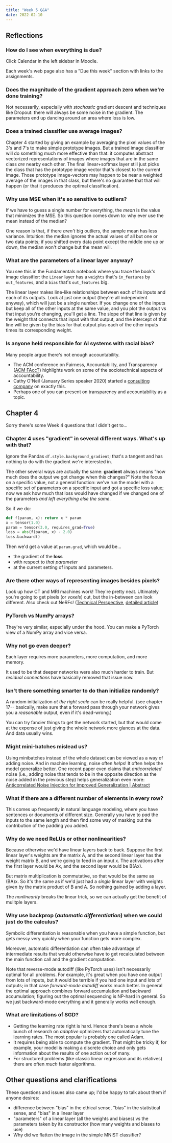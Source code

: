 ```yaml
---
title: "Week 5 Q&A"
date: 2022-02-10
---
```


## Reflections

### How do I see when everything is due?

Click Calendar in the left sidebar in Moodle.

Each week's web page also has a "Due this week" section with links to the assignments.

### Does the magnitude of the gradient approach zero when we're done training?

Not necessarily, especially with *stochastic* gradient descent and techniques like Dropout: there will always be some noise in the gradient. The parameters end up dancing around an area where loss is low.

### Does a trained classifier use average images?

Chapter 4 started by giving an example by averaging the pixel values of the 3's and 7's to make simple prototype images. But a trained image classifier will do something much more effective than that: it computes abstract vectorized representations of images where images that are in the same class *are* nearby each other. The final linear+softmax layer still just picks the class that has the prototype image vector that's closest to the current image. Those prototype image-vectors may happen to be near a weighted average of the images in that class, but there's no guarantee that that will happen (or that it produces the optimal classification).

### Why use MSE when it's so sensitive to outliers?

If we have to guess a single number for everything, the *mean* is the value that minimizes the MSE. So this question comes down to: why ever use the mean instead of the median?

One reason is that, if there *aren't* big outliers, the sample mean has less variance. Intuition: the median ignores the actual values of all but one or two data points; if you shifted every data point except the middle one up or down, the median won't change but the mean will.

### What are the parameters of a linear layer anyway?

You see this in the Fundamentals notebook where you trace the book's image classifier: the `Linear` layer has a `weights` that's `in_features` by `out_features`, and a `bias` that's `out_features` big.

The linear layer makes line-like relationships between each of its inputs and each of its outputs. Look at just one output (they're all independent anyway), which will just be a single number. If you change one of the inputs but keep all of the other inputs at the same value, and you plot the output vs that input you're changing, you'll get a line. The slope of that line is given by the weight that connects that input with that output, and the intercept of that line will be given by the bias for that output plus each of the other inputs times its corresponding weight.

### Is anyone held responsible for AI systems with racial bias?

Many people argue there's not enough accountability.

- The ACM conference on Fairness, Accountability, and Transparency ([ACM FAccT](https://facctconference.org/)) highlights work on some of the sociotechnical aspects of accountability.
- Cathy O'Neil (January Series speaker 2020) started a [consulting company](https://orcaarisk.com/) on exactly this.
- Perhaps one of you can present on transparency and accountability as a topic.

## Chapter 4

Sorry there's some Week 4 questions that I didn't get to...

### Chapter 4 uses "gradient" in several different ways. What's up with that?

Ignore the Pandas `df.style.background_gradient`; that's a tangent and has nothing to do with the gradient we're interested in.

The other several ways are actually the same: **gradient** always means "how much does the output we got change when this changes?" Note the focus on a specific value, not a general function: we've run the model with a specific set of parameters on a specific input and got a specific loss value; now we ask how much that loss would have changed if we changed one of the parameters *and left everything else the same*.

So if we do:

```python
def f(param, x): return x * param
x = tensor(1.0)
param = tensor(3.0, requires_grad=True)
loss = abs(f(param, x) - 2.0)
loss.backward()
```

Then we'd get a value at `param.grad`, which would be...

- the gradient of the **loss**
- with respect to *that parameter*
- at the current setting of inputs and parameters.

### Are there other ways of representing images besides pixels?

Look up how CT and MRI machines work! They're pretty neat. Ultimately you're going to get pixels (or *voxels*) out, but the in-between can look different. Also check out NeRFs! ([Technical Perspective](https://cacm.acm.org/magazines/2022/1/257453-technical-perspective-neural-radiance-fields-explode-on-the-scene/fulltext), [detailed article](https://cacm.acm.org/magazines/2022/1/257450-nerf/fulltext))

### PyTorch vs NumPy arrays?

They're very similar, especially under the hood. You can make a PyTorch view of a NumPy array and vice versa.

### Why not go even deeper?

Each layer requires more parameters, more computation, and more memory.

It used to be that deeper networks were also much harder to train. But *residual connections* have basically removed that issue now.

### Isn't there something smarter to do than initialize randomly?

A random initialization *at the right scale* can be really helpful. (see chapter 17-- basically, make sure that a forward pass through your network gives you a *reasonable* output, even if it's dead-wrong.)

You can try fancier things to get the network started, but that would come at the expense of just giving the whole network more glances at the data. And data usually wins.

### Might mini-batches mislead us?

Using minibatches instead of the whole dataset can be viewed as a way of adding noise. And in machine learning, noise often *helps*! It often helps the model generalize better. One recent paper even claims that *anticorrelated* noise (i.e., adding noise that tends to be in the opposite direction as the noise added in the previous step) helps generalization even more: [Anticorrelated Noise Injection for Improved Generalization | Abstract](https://arxiv.org/abs/2202.02831)

### What if there are a different number of elements in every row?

This comes up frequently in natural language modeling, where you have sentences or documents of different size. Generally you have to *pad* the inputs to the same length and then find some way of masking out the contribution of the padding you added.

### Why do we need ReLUs or other nonlinearities?

Because otherwise we'd have linear layers back to back. Suppose the first linear layer's weights are the matrix A, and the second linear layer has the weight matrix B, and we're going to feed in an input x. The activations after the first layer would be Ax, and the second layer would be B(Ax).

But matrix multiplication is commutative, so that would be the same as (BA)x. So it's the same as if we'd just had a *single* linear layer with weights given by the matrix product of B and A. So nothing gained by adding a layer.

The *nonlinearity* breaks the linear trick, so we can actually get the benefit of mulitple layers.

### Why use backprop (*automatic differentiation*) when we could just do the calculus?

Symbolic differentiation is reasonable when you have a simple function, but gets messy very quickly when your function gets more complex.

Moreover, automatic differentiation can often take advantage of intermediate results that would otherwise have to get recalculated between the main function call and the gradient computation.

Note that reverse-mode autodiff (like PyTorch uses) isn't necessarily optimal for all problems. For example, it's great when you have one output from lots of inputs, but it would be terrible if you had one input and lots of outputs; in that case *forward-mode autodiff* works much better. In general the optimal approach combines forward accumulation and backward accumulation; figuring out the optimal sequencing is NP-hard in general. So we just backward-mode everything and it generally works well enough.

### What are limitations of SGD?

- Getting the learning rate right is hard. Hence there's been a whole bunch of research on *adaptive* optimizers that automatically tune the learning rates. The most popular is probably one called Adam.
- It requires being able to compute the gradient. That might be tricky if, for example, your model is making a discrete choice and only gets information about the results of one action out of many.
- For structured problems (like classic linear regression and its relatives) there are often *much* faster algorithms.

## Other questions and clarifications

These questions and issues also came up; I'd be happy to talk about them if anyone desires:

- difference between "bias" in the ethical sense, "bias" in the statistical sense, and "bias" in a linear layer
- "parameters" of a linear layer (all the weights and biases) vs the parameters taken by its constructor (how many weights and biases to use)
- Why did we flatten the image in the simple MNIST classifier?
